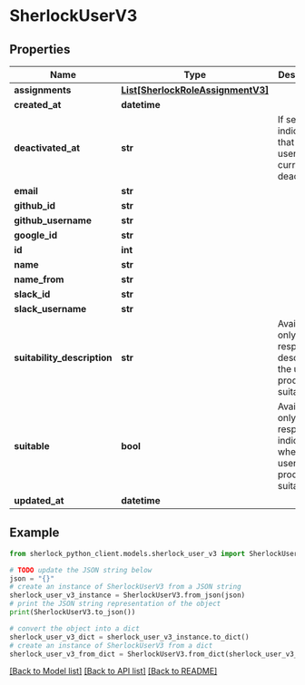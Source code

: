 # SherlockUserV3


## Properties

Name | Type | Description | Notes
------------ | ------------- | ------------- | -------------
**assignments** | [**List[SherlockRoleAssignmentV3]**](SherlockRoleAssignmentV3.md) |  | [optional] 
**created_at** | **datetime** |  | [optional] 
**deactivated_at** | **str** | If set, indicates that the user is currently deactivated | [optional] 
**email** | **str** |  | [optional] 
**github_id** | **str** |  | [optional] 
**github_username** | **str** |  | [optional] 
**google_id** | **str** |  | [optional] 
**id** | **int** |  | [optional] 
**name** | **str** |  | [optional] 
**name_from** | **str** |  | [optional] 
**slack_id** | **str** |  | [optional] 
**slack_username** | **str** |  | [optional] 
**suitability_description** | **str** | Available only in responses; describes the user&#39;s production-suitability | [optional] 
**suitable** | **bool** | Available only in responses; indicates whether the user is production-suitable | [optional] 
**updated_at** | **datetime** |  | [optional] 

## Example

```python
from sherlock_python_client.models.sherlock_user_v3 import SherlockUserV3

# TODO update the JSON string below
json = "{}"
# create an instance of SherlockUserV3 from a JSON string
sherlock_user_v3_instance = SherlockUserV3.from_json(json)
# print the JSON string representation of the object
print(SherlockUserV3.to_json())

# convert the object into a dict
sherlock_user_v3_dict = sherlock_user_v3_instance.to_dict()
# create an instance of SherlockUserV3 from a dict
sherlock_user_v3_from_dict = SherlockUserV3.from_dict(sherlock_user_v3_dict)
```
[[Back to Model list]](../README.md#documentation-for-models) [[Back to API list]](../README.md#documentation-for-api-endpoints) [[Back to README]](../README.md)



